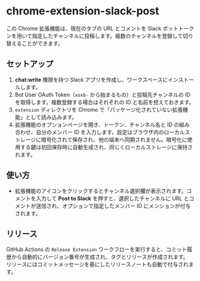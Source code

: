 # chrome-extension-slack-post

この Chrome 拡張機能は、現在のタブの URL とコメントを Slack ボットトークンを用いて指定したチャンネルに投稿します。複数のチャンネルを登録して切り替えることができます。

## セットアップ
1. **chat:write** 権限を持つ Slack アプリを作成し、ワークスペースにインストールします。
2. Bot User OAuth Token（`xoxb-` から始まるもの）と投稿先チャンネルの ID を取得します。複数登録する場合はそれぞれの ID と名前を控えておきます。
3. `extension` ディレクトリを Chrome で「パッケージ化されていない拡張機能」として読み込みます。
4. 拡張機能のオプションページを開き、トークン、チャンネル名と ID の組み合わせ、自分のメンバー ID を入力します。設定はブラウザ内のローカルストレージに暗号化されて保存され、他の端末へ同期されません。暗号化に使用する鍵は初回保存時に自動生成され、同じくローカルストレージに保持されます。

## 使い方
- 拡張機能のアイコンをクリックするとチャンネル選択欄が表示されます。コメントを入力して **Post to Slack** を押すと、選択したチャンネルに URL とコメントが送信され、オプションで指定したメンバー ID にメンションが付与されます。


## リリース
GitHub Actions の `Release Extension` ワークフローを実行すると、コミット履歴から自動的にバージョン番号が生成され、タグとリリースが作成されます。
リリースにはコミットメッセージを基にしたリリースノートも自動で付与されます。
